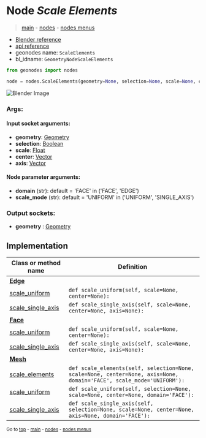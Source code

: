# Node *Scale Elements*

> [main](../index.md) - [nodes](nodes.md) - [nodes menus](nodes_menus.md)

- [Blender reference](https://docs.blender.org/manual/en/latest/modeling/geometry_nodes/mesh/scale_elements.html)
- [api reference](https://docs.blender.org/api/current/bpy.types.GeometryNodeScaleElements.html)
- geonodes name: `ScaleElements`
- bl_idname: `GeometryNodeScaleElements`

```python
from geonodes import nodes

node = nodes.ScaleElements(geometry=None, selection=None, scale=None, center=None, axis=None, domain='FACE', scale_mode='UNIFORM')
```

![Blender Image](https://docs.blender.org/manual/en/latest/_images/node-types_GeometryNodeScaleElements.webp)

### Args:

#### Input socket arguments:

- **geometry**: [Geometry](Geometry.md)
- **selection**: [Boolean](Boolean.md)
- **scale**: [Float](Float.md)
- **center**: [Vector](Vector.md)
- **axis**: [Vector](Vector.md)

#### Node parameter arguments:

- **domain** (str): default = 'FACE' in ('FACE', 'EDGE')
- **scale_mode** (str): default = 'UNIFORM' in ('UNIFORM', 'SINGLE_AXIS')

### Output sockets:

- **geometry** : [Geometry](Geometry.md)

## Implementation

| Class or method name | Definition |
|----------------------|------------|
| **[Edge](Edge.md)** |
| [scale_uniform](Edge.md#scale_uniform) | `def scale_uniform(self, scale=None, center=None):` |
| [scale_single_axis](Edge.md#scale_single_axis) | `def scale_single_axis(self, scale=None, center=None, axis=None):` |
| **[Face](Face.md)** |
| [scale_uniform](Face.md#scale_uniform) | `def scale_uniform(self, scale=None, center=None):` |
| [scale_single_axis](Face.md#scale_single_axis) | `def scale_single_axis(self, scale=None, center=None, axis=None):` |
| **[Mesh](Mesh.md)** |
| [scale_elements](Mesh.md#scale_elements) | `def scale_elements(self, selection=None, scale=None, center=None, axis=None, domain='FACE', scale_mode='UNIFORM'):` |
| [scale_uniform](Mesh.md#scale_uniform) | `def scale_uniform(self, selection=None, scale=None, center=None, domain='FACE'):` |
| [scale_single_axis](Mesh.md#scale_single_axis) | `def scale_single_axis(self, selection=None, scale=None, center=None, axis=None, domain='FACE'):` |

<sub>Go to [top](#node-scale-elements) - [main](../index.md) - [nodes](nodes.md) - [nodes menus](nodes_menus.md)</sub>

